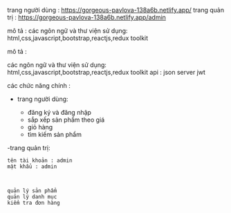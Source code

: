
trang người dùng : https://gorgeous-pavlova-138a6b.netlify.app/
trang quản trị : https://gorgeous-pavlova-138a6b.netlify.app/admin


mô tả : 
các ngôn ngữ và thư viện sử dụng: html,css,javascript,bootstrap,reactjs,redux toolkit




mô tả : 

các ngôn ngữ và thư viện sử dụng: html,css,javascript,bootstrap,reactjs,redux toolkit
api : json server jwt 



các chức năng chính : 


- trang người dùng:

    - đăng ký và đăng nhập
    - sắp xếp sản phẩm theo giá
    - giỏ hàng
    - tìm kiếm sản phẩm




-trang quản trị:

    tên tài khoản : admin
    mật khẩu : admin



    quản lý sản phẩm
    quản lý danh mục
    kiểm tra đơn hàng

